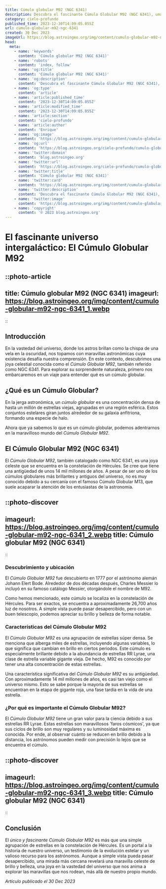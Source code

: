```yaml
---
title: Cúmulo globular M92 (NGC 6341)
description: Descubra el fascinante Cúmulo Globular M92 (NGC 6341), una antigua colección estelar en nuestra galaxia. ¡Explore el cosmos con nosotros!
category: cielo-profundo
published_time: 2023-12-30T14:09:05.055Z
url: cumulo-globular-m92-ngc-6341
created: 30 Dec 2023
imageUrl: https://blog.astroingeo.org/img/content/cumulo-globular-m92-ngc-6341_3.webp
head:
  meta:
    - name: 'keywords'
      content: 'Cúmulo globular M92 (NGC 6341)'
    - name: 'robots'
      content: 'index, follow'
    - name: 'og:title'
      content: 'Cúmulo globular M92 (NGC 6341)'
    - name: 'og:description'
      content: 'Descubra el fascinante Cúmulo Globular M92 (NGC 6341), una antigua colección estelar en nuestra galaxia. ¡Explore el cosmos con nosotros!'
    - name: 'og:type'
      content: 'article'
    - name: 'article:published_time'
      content: '2023-12-30T14:09:05.055Z'
    - name: 'article:modified_time'
      content: '2023-12-30T14:09:05.055Z'
    - name: 'article:section'
      content: 'cielo-profundo'
    - name: 'article:author'
      content: 'Enrique'
    - name: 'og:image'
      content: 'https://blog.astroingeo.org/img/content/cumulo-globular-m92-ngc-6341_3.webp'
    - name: 'og:url'
      content: 'https://blog.astroingeo.org/cielo-profundo/cumulo-globular-m92-ngc-6341'
    - name: 'twitter:domain'
      content: 'blog.astroingeo.org'
    - name: 'twitter:url'
      content: 'https://blog.astroingeo.org/cielo-profundo/cumulo-globular-m92-ngc-6341'
    - name: 'twitter:title'
      content: 'Cúmulo globular M92 (NGC 6341)'
    - name: 'twitter:card'
      content: 'https://blog.astroingeo.org/img/content/cumulo-globular-m92-ngc-6341_3.webp'
    - name: 'twitter:description'
      content: 'Descubra el fascinante Cúmulo Globular M92 (NGC 6341), una antigua colección estelar en nuestra galaxia. ¡Explore el cosmos con nosotros!'
    - name: 'twitter:image'
      content: 'https://blog.astroingeo.org/img/content/cumulo-globular-m92-ngc-6341_3.webp'
    - name: 'copyright'
      content: '© 2023 blog.astroingeo.org'
---
```

# El fascinante universo intergaláctico: El Cúmulo Globular M92

::photo-article
---
title: Cúmulo globular M92 (NGC 6341)
imageurl: https://blog.astroingeo.org/img/content/cumulo-globular-m92-ngc-6341_1.webp
---
::

## Introducción 

En la vastedad del universo, donde los astros brillan como la chispa de una vela en la oscuridad, nos topamos con maravillas astronómicas cuya existencia desafía nuestra comprensión. En este contexto, descubrimos una joya celestial conocida como el *Cúmulo Globular M92*, también referido como NGC 6341. Para explorar su sorprendente naturaleza, primero nos embarcaremos en un viaje para entender qué es un cúmulo globular.

## ¿Qué es un Cúmulo Globular?

En la jerga astronómica, un *cúmulo globular* es una concentración densa de hasta un millón de estrellas viejas, agrupadas en una región esférica. Estos conjuntos estelares giran juntos alrededor de su galaxia anfitriona, formando una especie de halo. 

Ahora que ya sabemos lo que es un cúmulo globular, podemos adentrarnos en la maravilloso mundo del *Cúmulo Globular M92*.

## El Cúmulo Globular M92 (NGC 6341)

El *Cúmulo Globular M92*, también catalogado como NGC 6341, es una joya celeste que se encuentra en la constelación de Hércules. Se cree que tiene una antigüedad de unos 14 mil millones de años. A pesar de ser uno de los cúmulos globulares más brillantes y antiguos del universo, no es muy conocido debido a su cercanía con el famoso Cúmulo Globular M13, que suele acaparar la atención de los entusiastas de la astronomía.


::photo-discover
---
imageurl: https://blog.astroingeo.org/img/content/cumulo-globular-m92-ngc-6341_2.webp
title: Cúmulo globular M92 (NGC 6341)
---
::

### Descubrimiento y ubicación

El *Cúmulo Globular M92* fue descubierto en 1777 por el astrónomo alemán Johann Elert Bode. Alrededor de dos décadas después, Charles Messier lo incluyó en su famoso catálogo Messier, otorgándole el nombre de M92.

Como hemos mencionado, este cúmulo se localiza en la constelación de Hércules. Para ser exactos, se encuentra a aproximadamente 26,700 años luz de nosotros. A simple vista puede pasar desapercibido, pero con un buen telescopio, podemos apreciar su brillo y belleza de forma notable.

### Características del Cúmulo Globular M92 

El *Cúmulo Globular M92* es una agrupación de estrellas súper densa. Se menciona que alberga miles de estrellas, incluyendo algunas variables, lo que significa que cambian en brillo en ciertos periodos. Este cúmulo es especialmente brillante debido a la abundancia de estrellas RR Lyrae, una clase de estrella variable gigante vieja. De hecho, M92 es conocido por tener una alta concentración de estas estrellas.

Una característica significativa del *Cúmulo Globular M92* es su antigüedad. Con aproximadamente 14 mil millones de años, es casi tan viejo como el universo mismo. Esto se sabe porque la mayoría de sus estrellas se encuentran en la etapa de gigante roja, una fase tardía en la vida de una estrella.

### ¿Por qué es importante el Cúmulo Globular M92?

El *Cúmulo Globular M92* tiene un gran valor para la ciencia debido a sus estrellas RR Lyrae. Estas estrellas son maravillosos 'faros cósmicos', ya que sus ciclos de brillo son muy regulares y su luminosidad máxima es conocida. Por ende, al observar cuánto se reducen en brillo debido a la distancia, los astrónomos pueden medir con precisión lo lejos que se encuentra el cúmulo.


::photo-discover
---
imageurl: https://blog.astroingeo.org/img/content/cumulo-globular-m92-ngc-6341_3.webp
title: Cúmulo globular M92 (NGC 6341)
---
::

## Conclusión

El *único y fascinante Cúmulo Globular M92* es más que una simple agrupación de estrellas en la constelación de Hércules. Es un portal a la historia de nuestro universo, un testimonio de la evolución estelar y un valioso recurso para los astrónomos. Aunque a simple vista pueda pasar desapercibido, una mirada más cercana revelará una maravilla celeste de brillo y belleza, una joya en la vastedad del universo que nos anima a explorar las maravillas que nos rodean, más allá de nuestro propio mundo.

_Artículo publicado el 30 Dec 2023_